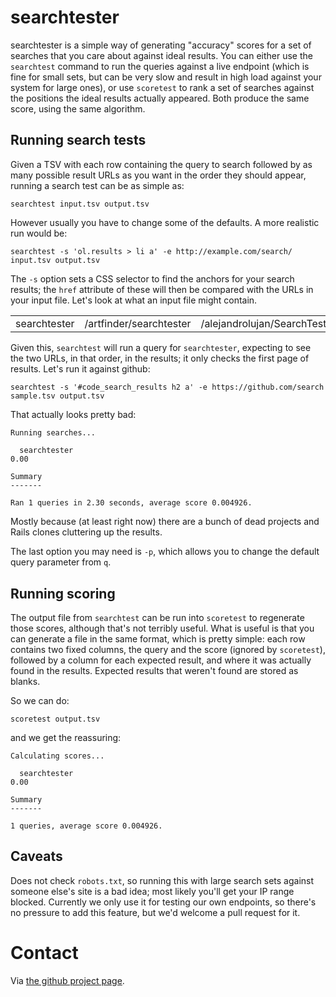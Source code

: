 # searchtester

searchtester is a simple way of generating "accuracy" scores for a set
of searches that you care about against ideal results. You can either
use the `searchtest` command to run the queries against a live
endpoint (which is fine for small sets, but can be very slow and
result in high load against your system for large ones), or use
`scoretest` to rank a set of searches against the positions the ideal
results actually appeared. Both produce the same score, using the same
algorithm.

## Running search tests

Given a TSV with each row containing the query to search followed by
as many possible result URLs as you want in the order they should
appear, running a search test can be as simple as:

    searchtest input.tsv output.tsv

However usually you have to change some of the defaults. A more
realistic run would be:

    searchtest -s 'ol.results > li a' -e http://example.com/search/ input.tsv output.tsv

The `-s` option sets a CSS selector to find the anchors for your
search results; the `href` attribute of these will then be compared
with the URLs in your input file. Let's look at what an input file
might contain.

<table>
  <tr>
    <td>searchtester</td>
    <td>/artfinder/searchtester</td>
    <td>/alejandrolujan/SearchTest</td>
  <tr>
</table>

Given this, `searchtest` will run a query for `searchtester`,
expecting to see the two URLs, in that order, in the results; it only
checks the first page of results. Let's run it against github:

    searchtest -s '#code_search_results h2 a' -e https://github.com/search sample.tsv output.tsv

That actually looks pretty bad:

    Running searches...
    
      searchtester                                                           0.00
    
    Summary
    -------
    
    Ran 1 queries in 2.30 seconds, average score 0.004926.

Mostly because (at least right now) there are a bunch of dead projects
and Rails clones cluttering up the results.

The last option you may need is `-p`, which allows you to change the
default query parameter from `q`.

## Running scoring

The output file from `searchtest` can be run into `scoretest` to
regenerate those scores, although that's not terribly useful. What is
useful is that you can generate a file in the same format, which is
pretty simple: each row contains two fixed columns, the query and the
score (ignored by `scoretest`), followed by a column for each expected
result, and where it was actually found in the results. Expected
results that weren't found are stored as blanks.

So we can do:

    scoretest output.tsv

and we get the reassuring:

    Calculating scores...
    
      searchtester                                                           0.00
    
    Summary
    -------
    
    1 queries, average score 0.004926.

## Caveats

Does not check `robots.txt`, so running this with large search sets
against someone else's site is a bad idea; most likely you'll get your
IP range blocked. Currently we only use it for testing our own
endpoints, so there's no pressure to add this feature, but we'd
welcome a pull request for it.

# Contact

Via [the github project page](http://github.com/artfinder/searchtester).
